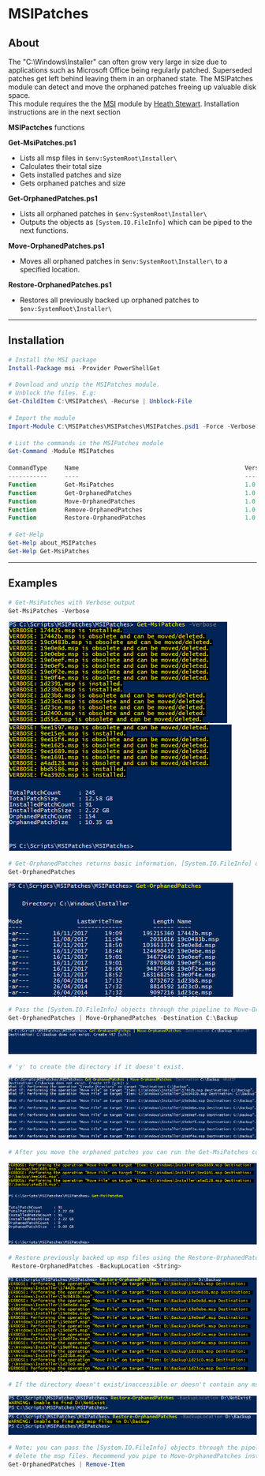 # MSIPatches

## About
The "C:\Windows\Installer" can often grow very large in size due to applications such as Microsoft Office being regularly patched. Superseded patches get left behind leaving them in an orphaned state. The MSIPatches module can detect and move the orphaned patches freeing up valuable disk space.  
This module requires the the [MSI](https://github.com/heaths/psmsi) module by [Heath Stewart](https://github.com/heaths). Installation instructions are in the next section


**MSIPactches** functions
	
**Get-MsiPatches.ps1**
* Lists all msp files in `$env:SystemRoot\Installer\`
* Calculates their total size
* Gets installed patches and size
* Gets orphaned patches and size

**Get-OrphanedPatches.ps1**
* Lists all orphaned patches in `$env:SystemRoot\Installer\`
* Outputs the objects as `[System.IO.FileInfo]` which can be piped to the next functions.

**Move-OrphanedPatches.ps1**
* Moves all orphaned patches in `$env:SystemRoot\Installer\` to a specified location.

**Restore-OrphanedPatches.ps1**
* Restores all previously backed up orphaned patches to `$env:SystemRoot\Installer\`

---

## Installation
``` powershell
# Install the MSI package
Install-Package msi -Provider PowerShellGet

# Download and unzip the MSIPatches module. 
# Unblock the files. E.g:
Get-ChildItem C:\MSIPatches\ -Recurse | Unblock-File

# Import the module
Import-Module C:\MSIPatches\MSIPatches\MSIPatches.psd1 -Force -Verbose

# List the commands in the MSIPatches module
Get-Command -Module MSIPatches

CommandType     Name                                               Version    Source
-----------     ----                                               -------    ------
Function        Get-MsiPatches                                     1.0        MSIPatches
Function        Get-OrphanedPatches                                1.0        MSIPatches
Function        Move-OrphanedPatches                               1.0        MSIPatches
Function        Remove-OrphanedPatches                             1.0        MSIPatches
Function        Restore-OrphanedPatches                            1.0        MSIPatches

# Get-Help
Get-Help about_MSIPatches
Get-Help Get-MsiPatches
```
---

## Examples
``` powershell
# Get-MsiPatches with Verbose output
Get-MsiPatches -Verbose 
```
![Get-MsiPatches](/Media/Get-MsiPatches_01.png)  
![Get-MsiPatches](/Media/Get-MsiPatches_02.png)  

``` powershell
# Get-OrphanedPatches returns basic information. [System.IO.FileInfo] objects.
Get-OrphanedPatches
```
![Get-OrphanedPatches](/Media/Get-OrphanedPatches_01.png)  

``` powershell
# Pass the [System.IO.FileInfo] objects through the pipeline to Move-OrphanedPatches
Get-OrphanedPatches | Move-OrphanedPatches -Destination C:\Backup
```
![Move-OrphanedPatches](/Media/Move-OrphanedPatches_01.png)

``` powershell
# 'y' to create the directory if it doesn't exist.
```
![Move-OrphanedPatches](/Media/Move-OrphanedPatches_02.png)

``` powershell
# After you move the orphaned patches you can run the Get-MsiPatches command again and see the results.
```
![Move-OrphanedPatches](/Media/Move-OrphanedPatches_03.png)

``` powershell
# Restore previously backed up msp files using the Restore-OrphanedPatches command
 Restore-OrphanedPatches -BackupLocation <String>
```
![Restore-OrphanedPatches](/Media/Restore-OrphanedPatches_01.png)

``` powershell
# If the directory doesn't exist/inaccessible or doesn't contain any msp files, the following will display
```
![Restore-OrphanedPatches](/Media/Restore-OrphanedPatches_02.png)
![Restore-OrphanedPatches](/Media/Restore-OrphanedPatches_03.png)

``` powershell
# Note: you can pass the [System.IO.FileInfo] objects through the pipeline to Remove-Item to permanenlty 
# delete the msp files. Recommend you pipe to Move-OrphanedPatches instead.
Get-OrphanedPatches | Remove-Item
```
